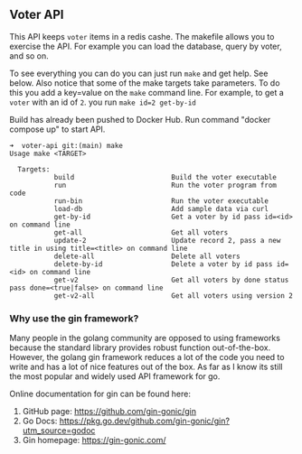 ## Voter API

This API keeps `voter` items in a redis cashe.  The makefile allows you to 
exercise the API.  For example you can load the database, query by voter,
and so on.

To see everything you can do you can just run `make` and get help.  See below.  Also notice that some of the make targets take parameters.  To do this you add a key=value on the `make` command line.  For example, to get a `voter` with an id of `2`. you run `make id=2 get-by-id`

Build has already been pushed to Docker Hub.  Run command "docker compose up" to start API.

```
➜  voter-api git:(main) make
Usage make <TARGET>

  Targets:
           build                        Build the voter executable
           run                          Run the voter program from code
           run-bin                      Run the voter executable
           load-db                      Add sample data via curl
           get-by-id                    Get a voter by id pass id=<id> on command line
           get-all                      Get all voters
           update-2                     Update record 2, pass a new title in using title=<title> on command line
           delete-all                   Delete all voters
           delete-by-id                 Delete a voter by id pass id=<id> on command line
           get-v2                       Get all voters by done status pass done=<true|false> on command line
           get-v2-all                   Get all voters using version 2
```

### Why use the gin framework?

Many people in the golang community are opposed to using frameworks because the standard library provides robust function out-of-the-box.  However, the golang gin framework reduces a lot of the code you need to write and has a lot of nice features out of the box.  As far as I know its still the most popular and widely used API framework for go.

Online documentation for gin can be found here:

1. GitHub page: https://github.com/gin-gonic/gin
2. Go Docs: https://pkg.go.dev/github.com/gin-gonic/gin?utm_source=godoc
3. Gin homepage: https://gin-gonic.com/